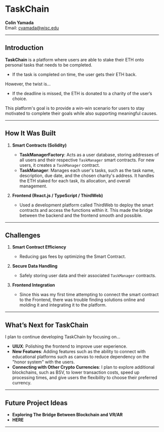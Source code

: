 # TaskChain
**Colin Yamada**  
Email: [cyamada@wisc.edu](mailto:cyamada@wisc.edu)

---

## Introduction

**TaskChain** is a platform where users are able to stake their ETH onto personal tasks that needs to be completed. 

- If the task is completed on time, the user gets their ETH back.  

However, the twist is...

- If the deadline is missed, the ETH is donated to a charity of the user’s choice.  

This platform's goal is to provide a win-win scenario for users to stay motivated to complete their goals while also supporting meaningful causes.

---

## How It Was Built 

1. **Smart Contracts (Solidity)**  
   - **TaskManagerFactory**: Acts as a user database, storing addresses of all users and their respective `TaskManager` smart contracts. For new users, it creates a `TaskManager` contract.
   - **TaskManager**: Manages each user's tasks,  such as the task name, description, due date, and the chosen charity's address. It handles the ETH staked for each task, its allocation, and overall management.

2. **Frontend (React.js / TypeScript / ThirdWeb)**  
   - Used a development platform called ThirdWeb to deploy the smart contracts and access the functions within it. This made the bridge between the backend and the frontend smooth and possible. 
---

## Challenges

1. **Smart Contract Efficiency**  
   - Reducing gas fees by optimizing the Smart Contract.

2. **Secure Data Handling**  
   - Safely storing user data and their associated `TaskManager` contracts.

3. **Frontend Integration**  
   - Since this was my first time attempting to connect the smart contract to the Frontend, there was trouble finding solutions online and molding it and integrating it to the platform.

---

## What’s Next for TaskChain

I plan to continue developing TaskChain by focusing on...
- **UIUX**: Polishing the frontend to improve user experience.
- **New Features**: Adding features such as the ability to connect with educational platforms such as canvas to reduce dependency on the "honor system" with the users. 
- **Connecting with Other Crypto Currencies**: I plan to explore additional blockchains, such as BSV, to lower transaction costs, speed up processing times, and give users the flexibility to choose their preferred currency.

---

## Future Project Ideas

- **Exploring The Bridge Between Blockchain and VR/AR**
- **HERE**

---